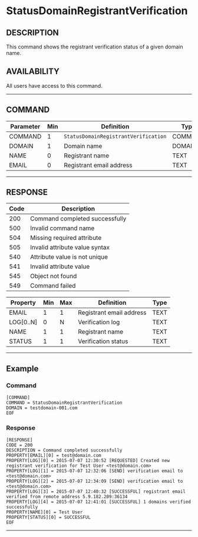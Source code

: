 # StatusDomainRegistrantVerification

## DESCRIPTION
This command shows the registrant verification status of a given domain name.

## AVAILABILITY
All users have access to this command.

----
## COMMAND

Parameter | Min | Definition | Type
---- | ---- | ---- | ----
COMMAND | 1 | `StatusDomainRegistrantVerification` | COMMAND
DOMAIN | 1 | Domain name | DOMAIN
NAME | 0 | Registrant name | TEXT
EMAIL | 0 | Registrant email address | TEXT

----
## RESPONSE

Code | Description
---- | ----
200 | Command completed successfully
500 | Invalid command name
504 | Missing required attribute
505 | Invalid attribute value syntax
540 | Attribute value is not unique
541 | Invalid attribute value
545 | Object not found
549 | Command failed

Property | Min | Max | Definition | Type
---- | ---- | ---- | ---- | ----
EMAIL | 1 | 1 | Registrant email address | TEXT
LOG[0..N] | 0 | N | Verification log | TEXT
NAME | 1 | 1 | Registrant name | TEXT
STATUS | 1 | 1 | Verification status | TEXT

----
## Example

### Command

```
[COMMAND]
COMMAND = StatusDomainRegistrantVerification
DOMAIN = testdomain-001.com
EOF
```
### Response

```
[RESPONSE]
CODE = 200
DESCRIPTION = Command completed successfully
PROPERTY[EMAIL][0] = test@domain.com
PROPERTY[LOG][0] = 2015-07-07 12:30:52 [REQUESTED] Created new registrant verification for Test User <test@domain.com>
PROPERTY[LOG][1] = 2015-07-07 12:32:06 [SEND] verification email to <test@domain.com>
PROPERTY[LOG][2] = 2015-07-07 12:34:09 [SEND] verification email to <test@domain.com>
PROPERTY[LOG][3] = 2015-07-07 12:40:32 [SUCCESSFUL] registrant email verified from remote address 5.9.182.209:36134
PROPERTY[LOG][4] = 2015-07-07 12:41:01 [SUCCESSFUL] 1 domains verified successfully
PROPERTY[NAME][0] = Test User
PROPERTY[STATUS][0] = SUCCESSFUL
EOF
```

----
